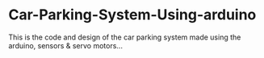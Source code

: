 # Car-Parking-System-Using-arduino
This is the code and design of the car parking system made using the arduino, sensors &amp; servo motors...
